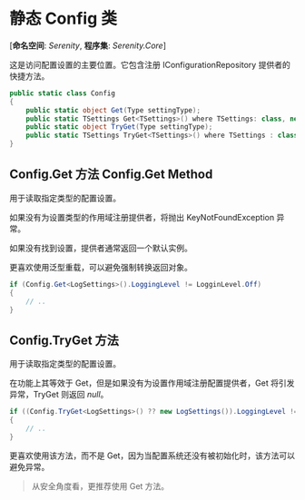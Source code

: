 # 静态 Config 类 

[**命名空间**: *Serenity*, **程序集**: *Serenity.Core*]

这是访问配置设置的主要位置。它包含注册 IConfigurationRepository 提供者的快捷方法。

```cs
public static class Config
{
    public static object Get(Type settingType);
    public static TSettings Get<TSettings>() where TSettings: class, new();
    public static object TryGet(Type settingType);
    public static TSettings TryGet<TSettings>() where TSettings : class, new();
}
```

## Config.Get 方法 Config.Get Method

用于读取指定类型的配置设置。

如果没有为设置类型的作用域注册提供者，将抛出 KeyNotFoundException 异常。

如果没有找到设置，提供者通常返回一个默认实例。

更喜欢使用泛型重载，可以避免强制转换返回对象。

```cs
if (Config.Get<LogSettings>().LoggingLevel != LogginLevel.Off)
{
    // ..
}
```

## Config.TryGet 方法 

用于读取指定类型的配置设置。

在功能上其等效于 Get，但是如果没有为设置作用域注册配置提供者，Get 将引发异常，TryGet 则返回 *null*。

```cs
if ((Config.TryGet<LogSettings>() ?? new LogSettings()).LoggingLevel != LogginLevel.Off)
{
    // ..
}
```

更喜欢使用该方法，而不是 Get，因为当配置系统还没有被初始化时，该方法可以避免异常。

> 从安全角度看，更推荐使用 Get 方法。
